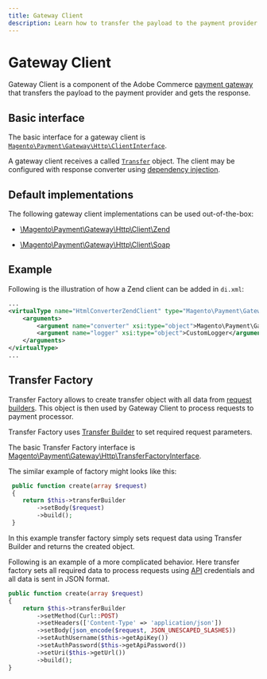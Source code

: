```yaml
---
title: Gateway Client
description: Learn how to transfer the payload to the payment provider and get a response.
---
```


# Gateway Client

Gateway Client is a component of the Adobe Commerce [payment gateway](https://glossary.magento.com/payment-gateway) that transfers the payload to the payment provider and gets the response.

## Basic interface

The basic interface for a gateway client is [`Magento\Payment\Gateway\Http\ClientInterface`](https://github.com/magento/magento2/tree/2.4/app/code/Magento/Payment/Gateway/Http/ClientInterface.php).

A gateway client receives a called [`Transfer`](#transfer-factory) object. The client may be configured with response converter using [dependency injection](../../components/dependency-injection.md).

## Default implementations

The following gateway client implementations can be used out-of-the-box:

-  [\Magento\Payment\Gateway\Http\Client\Zend](https://github.com/magento/magento2/tree/2.4/app/code/Magento/Payment/Gateway/Http/Client/Zend.php)

-  [\Magento\Payment\Gateway\Http\Client\Soap](https://github.com/magento/magento2/tree/2.4/app/code/Magento/Payment/Gateway/Http/Client/Soap.php)

## Example

Following is the illustration of how a Zend client can be added in `di.xml`:

```xml
...
<virtualType name="HtmlConverterZendClient" type="Magento\Payment\Gateway\Http\Client\Zend">
    <arguments>
        <argument name="converter" xsi:type="object">Magento\Payment\Gateway\Http\Converter\HtmlFormConverter</argument>
        <argument name="logger" xsi:type="object">CustomLogger</argument>
    </arguments>
</virtualType>
...
```

## Transfer Factory

Transfer Factory allows to create transfer object with all data from [request builders](request-builder.md). This object is then used by Gateway Client to process requests to payment processor.

Transfer Factory uses [Transfer Builder](https://github.com/magento/magento2/tree/2.4/app/code/Magento/Payment/Gateway/Http/TransferBuilder.php) to set required request parameters.

The basic Transfer Factory interface is [Magento\Payment\Gateway\Http\TransferFactoryInterface](https://github.com/magento/magento2/tree/2.4/app/code/Magento/Payment/Gateway/Http/TransferFactoryInterface.php).

The similar example of factory might looks like this:

```php
 public function create(array $request)
 {
    return $this->transferBuilder
        ->setBody($request)
        ->build();
 }
```

In this example transfer factory simply sets request data using Transfer Builder and returns the created object.

Following is an example of a more complicated behavior. Here transfer factory sets all required data to process requests using [API](https://glossary.magento.com/api) credentials and all data is sent in JSON format.

```php
public function create(array $request)
{
    return $this->transferBuilder
        ->setMethod(Curl::POST)
        ->setHeaders(['Content-Type' => 'application/json'])
        ->setBody(json_encode($request, JSON_UNESCAPED_SLASHES))
        ->setAuthUsername($this->getApiKey())
        ->setAuthPassword($this->getApiPassword())
        ->setUri($this->getUrl())
        ->build();
}
```
